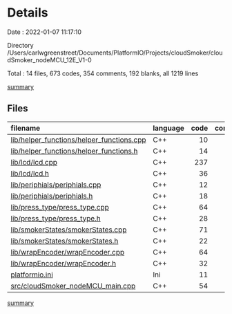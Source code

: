 # Details

Date : 2022-01-07 11:17:10

Directory /Users/carlwgreenstreet/Documents/PlatformIO/Projects/cloudSmoker/cloudSmoker_nodeMCU_12E_V1-0

Total : 14 files,  673 codes, 354 comments, 192 blanks, all 1219 lines

[summary](results.md)

## Files
| filename | language | code | comment | blank | total |
| :--- | :--- | ---: | ---: | ---: | ---: |
| [lib/helper_functions/helper_functions.cpp](/lib/helper_functions/helper_functions.cpp) | C++ | 10 | 14 | 6 | 30 |
| [lib/helper_functions/helper_functions.h](/lib/helper_functions/helper_functions.h) | C++ | 14 | 10 | 6 | 30 |
| [lib/lcd/lcd.cpp](/lib/lcd/lcd.cpp) | C++ | 237 | 40 | 37 | 314 |
| [lib/lcd/lcd.h](/lib/lcd/lcd.h) | C++ | 36 | 25 | 15 | 76 |
| [lib/periphials/periphials.cpp](/lib/periphials/periphials.cpp) | C++ | 12 | 17 | 5 | 34 |
| [lib/periphials/periphials.h](/lib/periphials/periphials.h) | C++ | 18 | 16 | 9 | 43 |
| [lib/press_type/press_type.cpp](/lib/press_type/press_type.cpp) | C++ | 64 | 21 | 16 | 101 |
| [lib/press_type/press_type.h](/lib/press_type/press_type.h) | C++ | 28 | 23 | 13 | 64 |
| [lib/smokerStates/smokerStates.cpp](/lib/smokerStates/smokerStates.cpp) | C++ | 71 | 33 | 24 | 128 |
| [lib/smokerStates/smokerStates.h](/lib/smokerStates/smokerStates.h) | C++ | 22 | 15 | 8 | 45 |
| [lib/wrapEncoder/wrapEncoder.cpp](/lib/wrapEncoder/wrapEncoder.cpp) | C++ | 64 | 12 | 13 | 89 |
| [lib/wrapEncoder/wrapEncoder.h](/lib/wrapEncoder/wrapEncoder.h) | C++ | 32 | 21 | 12 | 65 |
| [platformio.ini](/platformio.ini) | Ini | 11 | 13 | 3 | 27 |
| [src/cloudSmoker_nodeMCU_main.cpp](/src/cloudSmoker_nodeMCU_main.cpp) | C++ | 54 | 94 | 25 | 173 |

[summary](results.md)